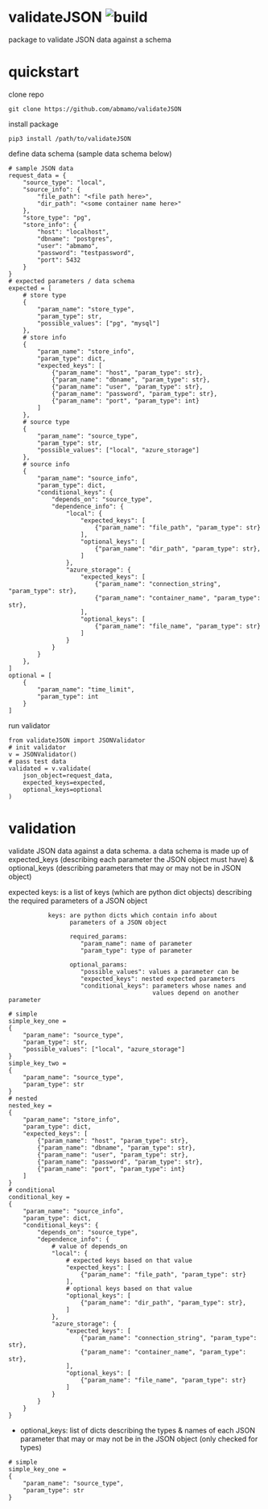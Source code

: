 # validateJSON ![build](https://github.com/abmamo/validateJSON/workflows/build/badge.svg?branch=main)
package to validate JSON data against a schema

# quickstart
clone repo
```
git clone https://github.com/abmamo/validateJSON
```
install package
```
pip3 install /path/to/validateJSON
```
define data schema (sample data schema below)
```
# sample JSON data
request_data = {
    "source_type": "local",
    "source_info": {
        "file_path": "<file path here>",
        "dir_path": "<some container name here>"
    },
    "store_type": "pg",
    "store_info": {
        "host": "localhost",
        "dbname": "postgres",
        "user": "abmamo",
        "password": "testpassword",
        "port": 5432
    }
}
# expected parameters / data schema
expected = [
    # store type
    {
        "param_name": "store_type",
        "param_type": str,
        "possible_values": ["pg", "mysql"]
    },
    # store info
    {
        "param_name": "store_info",
        "param_type": dict,
        "expected_keys": [
            {"param_name": "host", "param_type": str},
            {"param_name": "dbname", "param_type": str},
            {"param_name": "user", "param_type": str},
            {"param_name": "password", "param_type": str},
            {"param_name": "port", "param_type": int}
        ]
    },
    # source type
    {
        "param_name": "source_type",
        "param_type": str,
        "possible_values": ["local", "azure_storage"]
    },
    # source info
    {
        "param_name": "source_info",
        "param_type": dict,
        "conditional_keys": {
            "depends_on": "source_type",
            "dependence_info": {
                "local": {
                    "expected_keys": [
                        {"param_name": "file_path", "param_type": str}
                    ],
                    "optional_keys": [
                        {"param_name": "dir_path", "param_type": str},
                    ]
                },
                "azure_storage": {
                    "expected_keys": [
                        {"param_name": "connection_string", "param_type": str},
                        {"param_name": "container_name", "param_type": str},
                    ],
                    "optional_keys": [
                        {"param_name": "file_name", "param_type": str}
                    ]
                }
            }  
        }
    },
]
optional = [
    {
        "param_name": "time_limit",
        "param_type": int
    }
]
```
run validator
```
from validateJSON import JSONValidator
# init validator
v = JSONValidator()
# pass test data
validated = v.validate(
    json_object=request_data,
    expected_keys=expected,
    optional_keys=optional
)
```
# validation

validate JSON data against a data schema. a data schema is made
up of expected_keys (describing each parameter the JSON object must have) 
& optional_keys (describing parameters that may or may not be in JSON object) 

expected keys: is a list of keys (which are python dict objects)
               describing the required parameters of a JSON object

               keys: are python dicts which contain info about
                     parameters of a JSON object

                     required_params:
                        "param_name": name of parameter
                        "param_type": type of parameter
                     
                     optional_params:
                        "possible_values": values a parameter can be
                        "expected_keys": nested expected parameters
                        "conditional_keys": parameters whose names and
                                            values depend on another parameter

```
# simple
simple_key_one =
{
    "param_name": "source_type",
    "param_type": str,
    "possible_values": ["local", "azure_storage"]
}
simple_key_two =
{
    "param_name": "source_type",
    "param_type": str
}
# nested
nested_key =
{
    "param_name": "store_info",
    "param_type": dict,
    "expected_keys": [
        {"param_name": "host", "param_type": str},
        {"param_name": "dbname", "param_type": str},
        {"param_name": "user", "param_type": str},
        {"param_name": "password", "param_type": str},
        {"param_name": "port", "param_type": int}
    ]
}
# conditional
conditional_key =
{
    "param_name": "source_info",
    "param_type": dict,
    "conditional_keys": {
        "depends_on": "source_type",
        "dependence_info": {
            # value of depends_on
            "local": {
                # expected keys based on that value
                "expected_keys": [
                    {"param_name": "file_path", "param_type": str}
                ],
                # optional keys based on that value
                "optional_keys": [
                    {"param_name": "dir_path", "param_type": str},
                ]
            },
            "azure_storage": {
                "expected_keys": [
                    {"param_name": "connection_string", "param_type": str},
                    {"param_name": "container_name", "param_type": str},
                ],
                "optional_keys": [
                    {"param_name": "file_name", "param_type": str}
                ]
            }
        }
    }
}
```
- optional_keys: list of dicts describing the types & names
                    of each JSON parameter that may or may not
                    be in the JSON object (only checked for types)
```
# simple
simple_key_one =
{
    "param_name": "source_type",
    "param_type": str
}
```